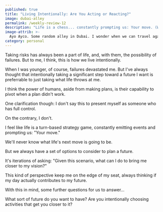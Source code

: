 ```yaml
---
published: true
title: "Living Intentionally: Are You Acting or Reacting?"
image: dubai-alley
permalink: /weekly-review-12
description: "Life is a chess... constantly prompting us: Your move. (Weekly Review #12)"
image-attrib: >-
  Ayo Ayco. Some random alley in Dubai. I wonder when we can travel again? :)
category: personal
---
```


Taking risks has always been a part of life, and, with them, the possibility of failures. But to me, I think, this is how we live intentionally.<!--more-->

When I was younger, of course, failures devastated me. But I've always thought that intentionally taking a significant step toward a future I want is preferrable to just taking what life throws at me.

I think the power of humans, aside from making plans, is their capability to pivot when a plan didn't work.

One clarification though: I don't say this to present myself as someone who has full control.

On the contrary, I don't.

I feel like life is a turn-based strategy game, constantly emitting events and prompting us: "Your move."

We'll never know what life's next move is going to be.

But we always have a set of options to consider to plan a future.

It's iterations of asking: "Given this scenario, what can I do to bring me closer to my vision?"

This kind of perspective keep me on the edge of my seat, always thinking if my day actually contributes to my future.

With this in mind, some further questions for us to answer...

What sort of future do you want to have? Are you intentionally choosing activities that get you closer to it?
